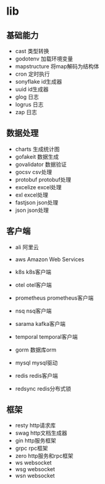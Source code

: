 # lib

## 基础能力

- cast 类型转换
- godotenv 加载环境变量
- mapstructure 将map解码为结构体
- cron 定时执行
- sonyflake id生成器
- uuid id生成器
- glog 日志
- logrus 日志
- zap 日志

## 数据处理

- charts 生成统计图
- gofakeit 数据生成
- govalidator 数据验证
- gocsv csv处理
- protobuf protobuf处理
- excelize excel处理
- exl excel处理
- fastjson json处理
- json json处理

## 客户端

- ali 阿里云
- aws Amazon Web Services

- k8s k8s客户端
- otel otel客户端
- prometheus prometheus客户端
- nsq nsq客户端
- sarama kafka客户端
- temporal temporal客户端

- gorm 数据库orm
- mysql mysql驱动
- redis redis客户端
- redsync redis分布式锁

## 框架

- resty http请求库
- swag http文档生成器
- gin http服务框架
- grpc rpc框架
- zero http服务和rpc框架
- ws websocket
- wsg websocket
- wsn websocket
